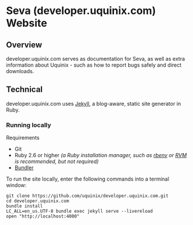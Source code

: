# Seva (developer.uquinix.com) Website

## Overview

developer.uquinix.com serves as documentation for Seva, as well as extra information about Uquinix - such as how to report bugs safely and direct downloads.

## Technical

developer.uquinix.com uses [Jekyll](https://jekyllrb.com), a blog-aware, static site generator in Ruby.

### Running locally

Requirements
- Git
- Ruby 2.6 or higher
  _(a Ruby installation manager, such as
  [rbenv](https://github.com/sstephenson/rbenv) or
  [RVM](https://rvm.io) is recommended, but not required)_
- [Bundler](https://bundler.io/)

To run the site locally, enter the following commands into a terminal window:

```shell
git clone https://github.com/uquinix/developer.uquinix.com.git
cd developer.uquinix.com
bundle install
LC_ALL=en_us.UTF-8 bundle exec jekyll serve --livereload
open "http://localhost:4000"
```
